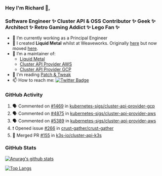 ### Hey I'm Richard 👋, 

<h3 align="left">Software Engineer ✨ Cluster API & OSS Contributor ✨ Geek ✨ Architect ✨ Retro Gaming Addict ✨ Lego Fan ✨</h3>

- 🔭 I’m currently working as a Principal Engineer
- 📯 I created **Liquid Metal** whilst at Weaveworks. Originally [here](https://github.com/weaveworks-liquidmetal) but now moved [here](https://github.com/liquidmetal-dev).
- 👯 I’m a maintainer of:
  -  [Liquid Metal](https://github.com/liquidmetal-dev)
  -  [Cluster API Provider AWS](https://github.com/kubernetes-sigs/cluster-api-provider-aws)
  -  [Cluster API Provider GCP](https://github.com/kubernetes-sigs/cluster-api-provider-gcp)
- 💬 I'm reading [Patch & Tweak](https://bjooks.com/products/patch-tweak-exploring-modular-synthesis)
- 📫 How to reach me: [![Twitter Badge](https://img.shields.io/badge/-@fruit_case-00acee?style=flat&logo=Twitter&logoColor=white)](https://twitter.com/intent/follow?screen_name=fruit_case "Follow on Twitter")

### GitHub Activity 

<!--START_SECTION:activity-->
1. 🗣 Commented on [#1469](https://github.com/kubernetes-sigs/cluster-api-provider-gcp/pull/1469#issuecomment-2854381620) in [kubernetes-sigs/cluster-api-provider-gcp](https://github.com/kubernetes-sigs/cluster-api-provider-gcp)
2. 🗣 Commented on [#4875](https://github.com/kubernetes-sigs/cluster-api-provider-aws/pull/4875#issuecomment-2854365738) in [kubernetes-sigs/cluster-api-provider-aws](https://github.com/kubernetes-sigs/cluster-api-provider-aws)
3. 🗣 Commented on [#5389](https://github.com/kubernetes-sigs/cluster-api-provider-aws/pull/5389#issuecomment-2854352850) in [kubernetes-sigs/cluster-api-provider-aws](https://github.com/kubernetes-sigs/cluster-api-provider-aws)
4. ❗ Opened issue [#266](https://github.com/crust-gather/crust-gather/issues/266) in [crust-gather/crust-gather](https://github.com/crust-gather/crust-gather)
5. 🎉 Merged PR [#155](https://github.com/k3s-io/cluster-api-k3s/pull/155) in [k3s-io/cluster-api-k3s](https://github.com/k3s-io/cluster-api-k3s)
<!--END_SECTION:activity-->

### GitHub Stats

[![Anurag's github stats](https://github-readme-stats.vercel.app/api?username=richardcase&count_private=true&show_icons=true)](https://github.com/anuraghazra/github-readme-stats)

[![Top Langs](https://github-readme-stats.vercel.app/api/top-langs/?username=richardcase&hide=html&layout=compact)](https://github.com/anuraghazra/github-readme-stats)
